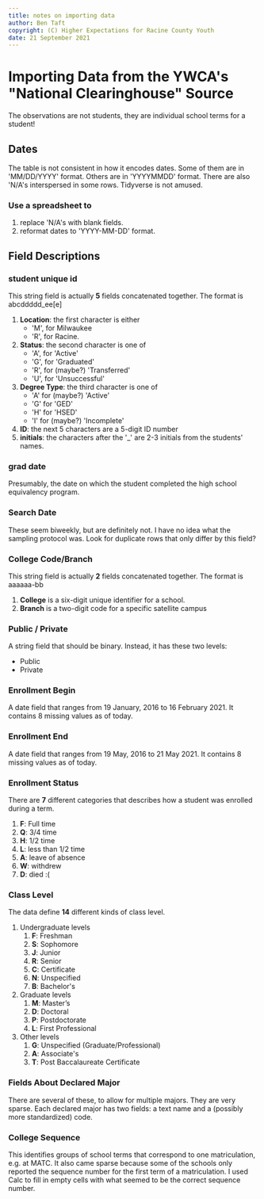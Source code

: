 ```yaml
---
title: notes on importing data
author: Ben Taft
copyright: (C) Higher Expectations for Racine County Youth
date: 21 September 2021
---
```


# Importing Data from the YWCA's "National Clearinghouse" Source

The observations are not students, they are individual school terms for a student!

## Dates

The table is not consistent in how it encodes dates.
Some of them are in 'MM/DD/YYYY' format.
Others are in 'YYYYMMDD' format.
There are also 'N/A's interspersed in some rows.
Tidyverse is not amused.

###  Use a spreadsheet to

1. replace 'N/A's with blank fields.
1. reformat dates to 'YYYY-MM-DD' format.

## Field Descriptions

### student unique id

This string field is actually **5** fields concatenated together.
The format is abcddddd_ee[e]

1. **Location**: the first character is either
   - 'M', for Milwaukee
   - 'R', for Racine.
1. **Status**: the second character is one of
   - 'A', for 'Active'
   - 'G', for 'Graduated'
   - 'R', for (maybe?) 'Transferred'
   - 'U', for 'Unsuccessful'
1. **Degree Type**: the third character is one of
   - 'A' for (maybe?) 'Active'
   - 'G' for 'GED'
   - 'H' for 'HSED'
   - 'I' for (maybe?) 'Incomplete'
1. **ID**: the next 5 characters are a 5-digit ID number
1. **initials**: the characters after the '_' are 2-3 initials from the students' names.

### grad date

Presumably, the date on which the student completed the high school equivalency program.

### Search Date

These seem biweekly, but are definitely not.
I have no idea what the sampling protocol was.
Look for duplicate rows that only differ by this field?

### College Code/Branch

This string field is actually **2** fields concatenated together.
The format is aaaaaa-bb

1. **College** is a six-digit unique identifier for a school.
1. **Branch** is a two-digit code for a specific satellite campus

### Public / Private

A string field that should be binary.
Instead, it has these two levels:

- Public
- Private

### Enrollment Begin

A date field that ranges from 19 January, 2016 to 16 February 2021.
It contains 8 missing values as of today.

### Enrollment End

A date field that ranges from 19 May, 2016 to 21 May 2021.
It contains 8 missing values as of today.

### Enrollment Status

There are **7** different categories that describes how a student was enrolled during a term.

1. **F**: Full time
1. **Q**: 3/4 time
1. **H**: 1/2 time
1. **L**: less than 1/2 time
1. **A**: leave of absence
1. **W**: withdrew
1. **D**: died :(

### Class Level

The data define **14** different kinds of class level.

1. Undergraduate levels
   1. **F**: Freshman
   1. **S**: Sophomore
   1. **J**: Junior
   1. **R**: Senior
   1. **C**: Certificate
   1. **N**: Unspecified
   1. **B**: Bachelor's
1. Graduate levels
   1. **M**: Master’s
   1. **D**: Doctoral
   1. **P**: Postdoctorate
   1. **L**: First Professional
1. Other levels
   1. **G**: Unspecified (Graduate/Professional)
   1. **A**: Associate's
   1. **T**: Post Baccalaureate Certificate

### Fields About Declared Major

There are several of these, to allow for multiple majors.
They are very sparse.
Each declared major has two fields: a text name and a (possibly more standardized) code.

### College Sequence

This identifies groups of school terms that correspond to one matriculation, e.g. at MATC.
It also came sparse because some of the schools only reported the sequence number for the first term of a matriculation.
I used Calc to fill in empty cells with what seemed to be the correct sequence number.
